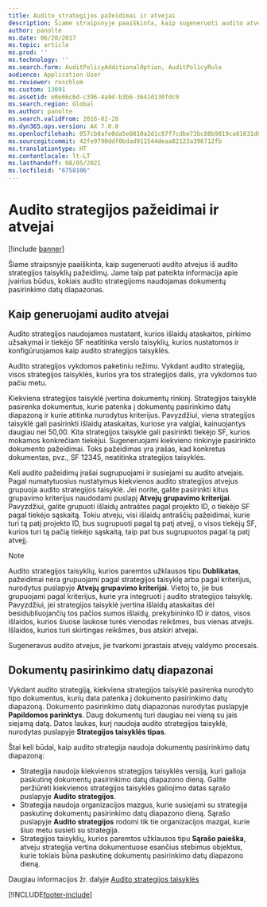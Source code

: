 ```yaml
---
title: Audito strategijos pažeidimai ir atvejai
description: Šiame straipsnyje paaiškinta, kaip sugeneruoti audito atvejus iš audito strategijos taisyklių pažeidimų. Jame taip pat pateikta informacija apie įvairius būdus, kokiais audito strategijoms naudojamas dokumentų pasirinkimo datų diapazonas.
author: panolte
ms.date: 06/20/2017
ms.topic: article
ms.prod: ''
ms.technology: ''
ms.search.form: AuditPolicyAdditionalOption, AuditPolicyRule
audience: Application User
ms.reviewer: roschlom
ms.custom: 13091
ms.assetid: e0e66c6d-c396-4a9d-b3b6-3641d130fdc0
ms.search.region: Global
ms.author: panolte
ms.search.validFrom: 2016-02-28
ms.dyn365.ops.version: AX 7.0.0
ms.openlocfilehash: 057cb8afe0da5e0810a2d1c87f7cdbe73bc88b9819ca81631d889bfa1cc55e6c
ms.sourcegitcommit: 42fe9790ddf0bdad911544deaa82123a396712fb
ms.translationtype: HT
ms.contentlocale: lt-LT
ms.lasthandoff: 08/05/2021
ms.locfileid: "6758106"
---
```

# <a name="audit-policy-violations-and-cases"></a>Audito strategijos pažeidimai ir atvejai

[!include [banner](../includes/banner.md)]

Šiame straipsnyje paaiškinta, kaip sugeneruoti audito atvejus iš audito strategijos taisyklių pažeidimų. Jame taip pat pateikta informacija apie įvairius būdus, kokiais audito strategijoms naudojamas dokumentų pasirinkimo datų diapazonas.

## <a name="how-audit-cases-are-generated"></a>Kaip generuojami audito atvejai

Audito strategijos naudojamos nustatant, kurios išlaidų ataskaitos, pirkimo užsakymai ir tiekėjo SF neatitinka verslo taisyklių, kurios nustatomos ir konfigūruojamos kaip audito strategijos taisyklės. 

Audito strategijos vykdomos paketiniu režimu. Vykdant audito strategiją, visos strategijos taisyklės, kurios yra tos strategijos dalis, yra vykdomos tuo pačiu metu.

Kiekviena strategijos taisyklė įvertina dokumentų rinkinį. Strategijos taisyklė pasirenka dokumentus, kurie patenka į dokumentų pasirinkimo datų diapazoną ir kurie atitinka nurodytus kriterijus. Pavyzdžiui, viena strategijos taisyklė gali pasirinkti išlaidų ataskaitas, kuriose yra valgiai, kainuojantys daugiau nei 50,00. Kita strategijos taisyklė gali pasirinkti tiekėjo SF, kurios mokamos konkrečiam tiekėjui. Sugeneruojami kiekvieno rinkinyje pasirinkto dokumento pažeidimai. Toks pažeidimas yra įrašas, kad konkretus dokumentas, pvz., SF 12345, neatitinka strategijos taisyklės. 

Keli audito pažeidimų įrašai sugrupuojami ir susiejami su audito atvejais. Pagal numatytuosius nustatymus kiekvienos audito strategijos atvejus grupuoja audito strategijos taisyklė. Jei norite, galite pasirinkti kitus grupavimo kriterijus naudodami puslapį **Atvejų grupavimo kriterijai**. Pavyzdžiui, galite grupuoti išlaidų antraštes pagal projekto ID, o tiekėjo SF pagal tiekėjo sąskaitą. Tokiu atveju, visi išlaidų antraščių pažeidimai, kurie turi tą patį projekto ID, bus sugrupuoti pagal tą patį atvejį, o visos tiekėjų SF, kurios turi tą pačią tiekėjo sąskaitą, taip pat bus sugrupuotos pagal tą patį atvejį. 

> [!NOTE]
> Audito strategijos taisyklių, kurios paremtos užklausos tipu **Dublikatas**, pažeidimai nėra grupuojami pagal strategijos taisyklę arba pagal kriterijus, nurodytus puslapyje **Atvejų grupavimo kriterijai**. Vietoj to, jie bus grupuojami pagal kriterijus, kurie yra integruoti į audito strategijos taisyklę. Pavyzdžiui, jei strategijos taisyklė įvertina išlaidų ataskaitas dėl besidubliuojančių tos pačios sumos išlaidų, prekybininko ID ir datos, visos išlaidos, kurios šiuose laukose turės vienodas reikšmes, bus vienas atvejis. Išlaidos, kurios turi skirtingas reikšmes, bus atskiri atvejai.

Sugeneravus audito atvejus, jie tvarkomi įprastais atvejų valdymo procesais.

## <a name="document-selection-date-ranges"></a>Dokumentų pasirinkimo datų diapazonai
Vykdant audito strategiją, kiekviena strategijos taisyklė pasirenka nurodyto tipo dokumentus, kurių data patenka į dokumento pasirinkimo datų diapazoną. Dokumento pasirinkimo datų diapazonas nurodytas puslapyje **Papildomos parinktys**. Daug dokumentų turi daugiau nei vieną su jais siejamą datą. Datos laukas, kurį naudoja audito strategijos taisyklė, nurodytas puslapyje **Strategijos taisyklės tipas**.

Štai keli būdai, kaip audito strategija naudoja dokumentų pasirinkimo datų diapazoną:

-   Strategija naudoja kiekvienos strategijos taisyklės versiją, kuri galioja paskutinę dokumentų pasirinkimo datų diapazono dieną. Galite peržiūrėti kiekvienos strategijos taisyklės galiojimo datas sąrašo puslapyje **Audito strategijos**.
-   Strategija naudoja organizacijos mazgus, kurie susiejami su strategija paskutinę dokumentų pasirinkimo datų diapazono dieną. Sąrašo puslapyje **Audito strategijos** rodomi tik tie organizacijos mazgai, kurie šiuo metu susieti su strategija.
-   Strategijos taisyklių, kurios paremtos užklausos tipu **Sąrašo paieška**, atveju strategija vertina dokumentuose esančius stebimus objektus, kurie tokiais būna paskutinę dokumentų pasirinkimo datų diapazono dieną.


Daugiau informacijos žr. dalyje [Audito strategijos taisyklės](audit-policy-rules.md)





[!INCLUDE[footer-include](../../includes/footer-banner.md)]